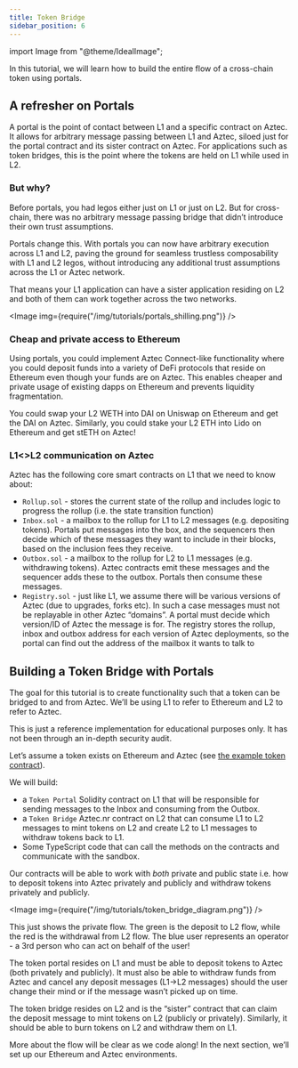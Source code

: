 ```yaml
---
title: Token Bridge
sidebar_position: 6
---
```


import Image from "@theme/IdealImage";

In this tutorial, we will learn how to build the entire flow of a cross-chain token using portals.

## A refresher on Portals

A portal is the point of contact between L1 and a specific contract on Aztec. It allows for arbitrary message passing between L1 and Aztec, siloed just for the portal contract and its sister contract on Aztec. For applications such as token bridges, this is the point where the tokens are held on L1 while used in L2.

### But why?

Before portals, you had legos either just on L1 or just on L2. But for cross-chain, there was no arbitrary message passing bridge that didn’t introduce their own trust assumptions.

Portals change this. With portals you can now have arbitrary execution across L1 and L2, paving the ground for seamless trustless composability with L1 and L2 legos, without introducing any additional trust assumptions across the L1 or Aztec network.

That means your L1 application can have a sister application residing on L2 and both of them can work together across the two networks.

<Image img={require("/img/tutorials/portals_shilling.png")} />

### Cheap and private access to Ethereum

Using portals, you could implement Aztec Connect-like functionality where you could deposit funds into a variety of DeFi protocols that reside on Ethereum even though your funds are on Aztec. This enables cheaper and private usage of existing dapps on Ethereum and prevents liquidity fragmentation.

You could swap your L2 WETH into DAI on Uniswap on Ethereum and get the DAI on Aztec. Similarly, you could stake your L2 ETH into Lido on Ethereum and get stETH on Aztec!

### L1\<\>L2 communication on Aztec

Aztec has the following core smart contracts on L1 that we need to know about:

- `Rollup.sol` - stores the current state of the rollup and includes logic to progress the rollup (i.e. the state transition function)
- `Inbox.sol` - a mailbox to the rollup for L1 to L2 messages (e.g. depositing tokens). Portals put messages into the box, and the sequencers then decide which of these messages they want to include in their blocks, based on the inclusion fees they receive.
- `Outbox.sol` - a mailbox to the rollup for L2 to L1 messages (e.g. withdrawing tokens). Aztec contracts emit these messages and the sequencer adds these to the outbox. Portals then consume these messages.
- `Registry.sol` - just like L1, we assume there will be various versions of Aztec (due to upgrades, forks etc). In such a case messages must not be replayable in other Aztec “domains”. A portal must decide which version/ID of Aztec the message is for. The registry stores the rollup, inbox and outbox address for each version of Aztec deployments, so the portal can find out the address of the mailbox it wants to talk to

## Building a Token Bridge with Portals

The goal for this tutorial is to create functionality such that a token can be bridged to and from Aztec. We’ll be using L1 to refer to Ethereum and L2 to refer to Aztec.

This is just a reference implementation for educational purposes only. It has not been through an in-depth security audit.

Let’s assume a token exists on Ethereum and Aztec (see [the example token contract](https://github.com/AztecProtocol/aztec-packages/blob/#include_aztec_version/noir-projects/noir-contracts/contracts/token_contract/src/main.nr)).

We will build:

- a `Token Portal` Solidity contract on L1 that will be responsible for sending messages to the Inbox and consuming from the Outbox.
- a `Token Bridge` Aztec.nr contract on L2 that can consume L1 to L2 messages to mint tokens on L2 and create L2 to L1 messages to withdraw tokens back to L1.
- Some TypeScript code that can call the methods on the contracts and communicate with the sandbox.

Our contracts will be able to work with _both_ private and public state i.e. how to deposit tokens into Aztec privately and publicly and withdraw tokens privately and publicly.

<Image img={require("/img/tutorials/token_bridge_diagram.png")} />

This just shows the private flow. The green is the deposit to L2 flow, while the red is the withdrawal from L2 flow. The blue user represents an operator - a 3rd person who can act on behalf of the user!

The token portal resides on L1 and must be able to deposit tokens to Aztec (both privately and publicly). It must also be able to withdraw funds from Aztec and cancel any deposit messages (L1->L2 messages) should the user change their mind or if the message wasn’t picked up on time.

The token bridge resides on L2 and is the “sister” contract that can claim the deposit message to mint tokens on L2 (publicly or privately). Similarly, it should be able to burn tokens on L2 and withdraw them on L1.

More about the flow will be clear as we code along! In the next section, we’ll set up our Ethereum and Aztec environments.

